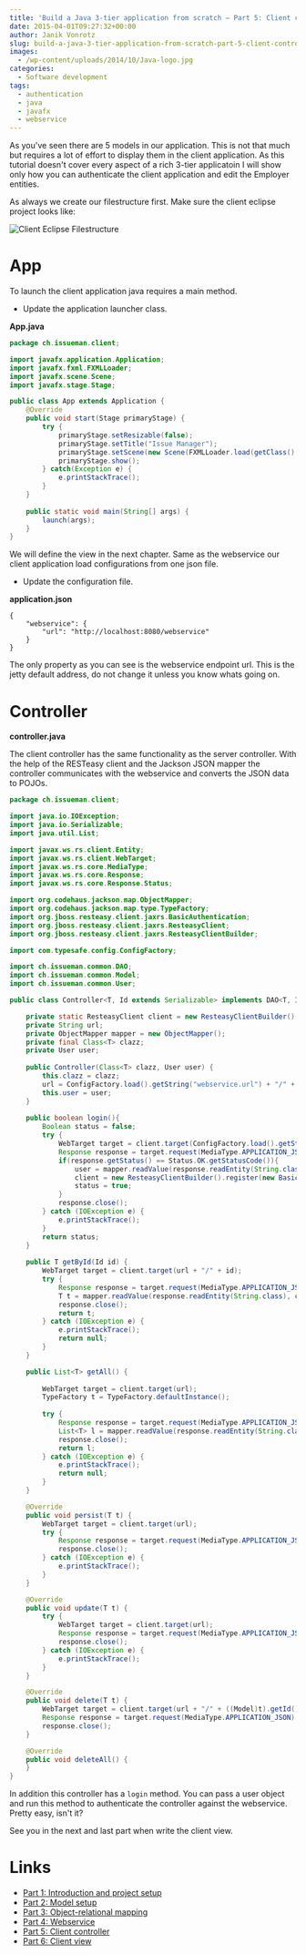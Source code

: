 ```yaml
---
title: 'Build a Java 3-tier application from scratch – Part 5: Client controller'
date: 2015-04-01T09:27:32+00:00
author: Janik Vonrotz
slug: build-a-java-3-tier-application-from-scratch-part-5-client-controller
images:
  - /wp-content/uploads/2014/10/Java-logo.jpg
categories:
  - Software development
tags:
  - authentication
  - java
  - javafx
  - webservice
---
```

As you've seen there are 5 models in our application. This is not that much but requires a lot of effort to display them in the client application. As this tutorial doesn't cover every aspect of a rich 3-tier applicatoin I will show only how you can authenticate the client application and edit the Employer entities.
<!--more-->
As always we create our filestructure first. Make sure the client eclipse project looks like:

![Client Eclipse Filestructure](/wp-content/uploads/2015/03/Client-Eclipse-Filestructure.png)

# App

To launch the client application java requires a main method.

* Update the application launcher class.

**App.java**

```java
package ch.issueman.client;

import javafx.application.Application;
import javafx.fxml.FXMLLoader;
import javafx.scene.Scene;
import javafx.stage.Stage;

public class App extends Application {
	@Override
	public void start(Stage primaryStage) {
		try {
			primaryStage.setResizable(false);
			primaryStage.setTitle("Issue Manager");
			primaryStage.setScene(new Scene(FXMLLoader.load(getClass().getResource("Home.fxml"))));
			primaryStage.show();			
		} catch(Exception e) {
			e.printStackTrace();
		}
	}
	
	public static void main(String[] args) {
		launch(args);
	}
}
```

We will define the view in the next chapter.
Same as the webservice our client application load configurations from one json file.

* Update the configuration file.

**application.json**

```
{
	"webservice": {
		"url": "http://localhost:8080/webservice"
	}
}
```

The only property as you can see is the webservice endpoint url. This is the jetty default address, do not change it unless you know whats going on.

# Controller

**controller.java**

The client controller has the same functionality as the server controller. With the help of the RESTeasy client and the Jackson JSON mapper the controller communicates with the webservice and converts the JSON data to POJOs.

```java
package ch.issueman.client;

import java.io.IOException;
import java.io.Serializable;
import java.util.List;

import javax.ws.rs.client.Entity;
import javax.ws.rs.client.WebTarget;
import javax.ws.rs.core.MediaType;
import javax.ws.rs.core.Response;
import javax.ws.rs.core.Response.Status;

import org.codehaus.jackson.map.ObjectMapper;
import org.codehaus.jackson.map.type.TypeFactory;
import org.jboss.resteasy.client.jaxrs.BasicAuthentication;
import org.jboss.resteasy.client.jaxrs.ResteasyClient;
import org.jboss.resteasy.client.jaxrs.ResteasyClientBuilder;

import com.typesafe.config.ConfigFactory;

import ch.issueman.common.DAO;
import ch.issueman.common.Model;
import ch.issueman.common.User;

public class Controller<T, Id extends Serializable> implements DAO<T, Id> {

	private static ResteasyClient client = new ResteasyClientBuilder().build();
	private String url;
	private ObjectMapper mapper = new ObjectMapper();
	private final Class<T> clazz;
	private User user;
	
	public Controller(Class<T> clazz, User user) {
		this.clazz = clazz;
		url = ConfigFactory.load().getString("webservice.url") + "/" + clazz.getSimpleName().toLowerCase();
		this.user = user;
	}
	
	public boolean login(){
		Boolean status = false;
		try {
			WebTarget target = client.target(ConfigFactory.load().getString("webservice.url") + "/login");
			Response response = target.request(MediaType.APPLICATION_JSON).post(Entity.json(mapper.writeValueAsString(user)));
			if(response.getStatus() == Status.OK.getStatusCode()){
				user = mapper.readValue(response.readEntity(String.class), User.class);
				client = new ResteasyClientBuilder().register(new BasicAuthentication(user.getEmail(), user.getPassword())).build();
				status = true;
			}			
			response.close();			
		} catch (IOException e) {
			e.printStackTrace();
		}
		return status;
	}
	
	public T getById(Id id) {
		WebTarget target = client.target(url + "/" + id);
		try {			
			Response response = target.request(MediaType.APPLICATION_JSON).get();
			T t = mapper.readValue(response.readEntity(String.class), clazz);
			response.close();
			return t;
		} catch (IOException e) {
			e.printStackTrace();
			return null;
		}
	}

	public List<T> getAll() {
		
		WebTarget target = client.target(url);
		TypeFactory t = TypeFactory.defaultInstance();
		
		try {
			Response response = target.request(MediaType.APPLICATION_JSON).get();
			List<T> l = mapper.readValue(response.readEntity(String.class), t.constructCollectionType(List.class,clazz));
			response.close();
			return l;
		} catch (IOException e) {
			e.printStackTrace();
			return null;
		}
	}

	@Override
	public void persist(T t) {
		WebTarget target = client.target(url);
		try {			
			Response response =	target.request(MediaType.APPLICATION_JSON).post(Entity.json(mapper.writeValueAsString(t)));
			response.close();
		} catch (IOException e) {
			e.printStackTrace();
		}		
	}

	@Override
	public void update(T t) {
		try {
			WebTarget target = client.target(url);
			Response response = target.request(MediaType.APPLICATION_JSON).put(Entity.json(mapper.writeValueAsString(t)));
			response.close();
		} catch (IOException e) {
			e.printStackTrace();
		}	
	}

	@Override
	public void delete(T t) {
		WebTarget target = client.target(url + "/" + ((Model)t).getId());
		Response response = target.request(MediaType.APPLICATION_JSON).delete();
		response.close();
	}

	@Override
	public void deleteAll() {
	}
}
```

In addition this controller has a `login` method. You can pass a user object and run this method to authenticate the controller against the webservice. Pretty easy, isn't it?

See you in the next and last part when write the client view.

# Links

* [Part 1: Introduction and project setup](https://janikvonrotz.ch/2015/03/15/build-a-java-3-tier-application-from-scratch-part-1-introduction-and-project-setup/)
* [Part 2: Model setup](https://janikvonrotz.ch/2015/03/28/build-a-java-3-tier-application-from-scratch-part-2-model-setup/)
* [Part 3: Object-relational mapping](https://janikvonrotz.ch/2015/03/30/build-a-java-3-tier-application-from-scratch-part-3-object-relational-mapping/)
* [Part 4: Webservice](https://janikvonrotz.ch/2015/03/31/build-a-java-3-tier-application-from-scratch-part-4-webservice/)
* [Part 5: Client controller](https://janikvonrotz.ch/2015/04/01/build-a-java-3-tier-application-from-scratch-part-5-client-controller/)
* [Part 6: Client view](https://janikvonrotz.ch/2015/04/02/build-a-java-3-tier-application-from-scratch-part-6-client-view/)